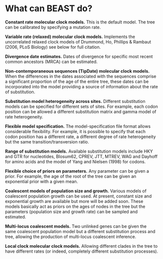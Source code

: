 # What can BEAST do? #

**Constant rate molecular clock models.**
This is the default model. The tree can be calibrated by specifying a mutation rate.

**Variable rate (relaxed) molecular clock models.**
Implements the uncorrelated relaxed clock models of Drummond, Ho, Phillips & Rambaut (2006, PLoS Biology) see below for full citation.

**Divergence date estimates.**
Dates of divergence for specific most recent common ancestors (MRCA) can be estimated.

**Non-contemporaneous sequences (TipDate) molecular clock models.**
When the differences in the dates associated with the sequences comprise a significant proportion of the age of the entire tree, these dates can be incorporated into the model providing a source of information about the rate of substitution.

**Substitution model heterogeneity across sites.**
Different substitution models can be specified for different sets of sites. For example, each codon position can be allowed a different substitution matrix and gamma model of rate heterogeneity.

**Flexible model specification.**
The model-specification file format allows considerable flexibility. For example, it is possible to specify that each codon position has a different rate, a different degree of rate heterogeneity but the same transition/transversion ratio.

**Range of substitution models.**
Available substitution models include HKY and GTR for nucleotides, Blosum62, CPREV, JTT, MTREV, WAG and Dayhoff for amino acids and the model of Yang and Nielsen (1998) for codons.

**Flexible choice of priors on parameters.**
Any parameter can be given a prior. For example, the age of the root of the tree can be given an exponential prior with a given mean.

**Coalescent models of population size and growth.**
Various models of coalescent population growth can be used. At present, constant size and exponential growth are available but more will be added soon. These models basically act as priors on the ages of nodes in the tree but the parameters (population size and growth rate) can be sampled and estimated.

**Multi-locus coalescent models.**
Two unlinked genes can be given the same coalescent population model but a different substitution process and tree, allowing the production of multi-locus coalescent inference.

**Local clock molecular clock models.**
Allowing different clades in the tree to have different rates (or indeed, completely different substitution processes).
